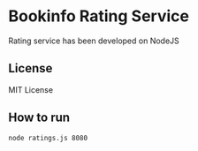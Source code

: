# Bookinfo Rating Service

Rating service has been developed on NodeJS
## License

MIT License

## How to run

```bash
node ratings.js 8080
```